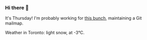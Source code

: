 ### Hi there :wave:

It's Thursday! I'm probably working for [this bunch](https://github.com/kohofinancial), maintaining a Git mailmap.

Weather in Toronto: light snow, at -3°C.
